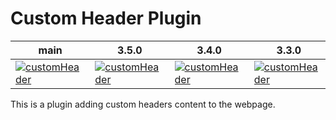 Custom Header Plugin
====================

| main                                                                                                                                                        | 3.5.0                                                                                                                                                                       | 3.4.0                                                                                                                                                                       | 3.3.0                                                                                                                                                                       |
|-------------------------------------------------------------------------------------------------------------------------------------------------------------|-----------------------------------------------------------------------------------------------------------------------------------------------------------------------------|-----------------------------------------------------------------------------------------------------------------------------------------------------------------------------|-----------------------------------------------------------------------------------------------------------------------------------------------------------------------------|
| [![customHeader](https://github.com/pkp/customHeader/actions/workflows/main.yml/badge.svg)](https://github.com/pkp/customHeader/actions/workflows/main.yml) | [![customHeader](https://github.com/pkp/customHeader/actions/workflows/stable-3_5_0.yml/badge.svg)](https://github.com/pkp/customHeader/actions/workflows/stable-3_5_0.yml) | [![customHeader](https://github.com/pkp/customHeader/actions/workflows/stable-3_4_0.yml/badge.svg)](https://github.com/pkp/customHeader/actions/workflows/stable-3_4_0.yml) | [![customHeader](https://github.com/pkp/customHeader/actions/workflows/stable-3_3_0.yml/badge.svg)](https://github.com/pkp/customHeader/actions/workflows/stable-3_3_0.yml) |

This is a plugin adding custom headers content to the webpage.
